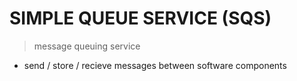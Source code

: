 # SIMPLE QUEUE SERVICE (SQS)

> message queuing service

- send / store / recieve messages between software components